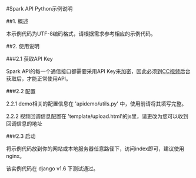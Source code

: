 #Spark API Python示例说明


##1. 概述


本示例代码为UTF-8编码格式，请根据需求参考相应的示例代码。

##2. 使用说明


###2.1 获取API Key

Spark API的每一个通信接口都需要采用API Key来加密，因此必须到<a href="http://www.bokecc.com" target="_blank">CC视频</a>后台获取后，才能正常使用API。

###2.2 配置

2.2.1 demo相关的配置信息在 'apidemo/utils.py' 中，使用前请将其填写完整。

2.2.2 视频回调信息配置在 'template/upload.html'的js里，请更改为您可以收到回调信息的地址

###2.3 启动

将示例代码放到你的网站或本地服务器任意路径下，访问index即可，建议使用nginx。

该实例代码在 django v1.6 下测试通过。